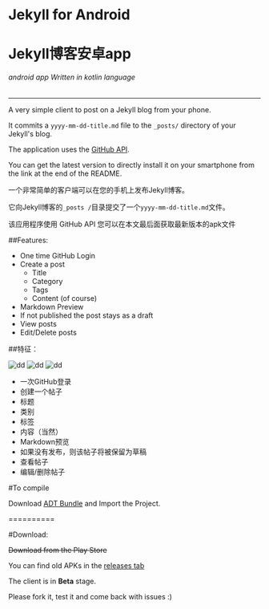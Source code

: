 # Jekyll for Android 


# Jekyll博客安卓app



###### android app Written in kotlin language

--------------
A very simple client to post on a Jekyll blog from your phone.

It commits a `yyyy-mm-dd-title.md` file to the `_posts/` directory of your Jekyll's blog.

The application uses the [GitHub API](https://developer.github.com/).

You can get the latest version to directly 
install it on your smartphone from the link at the end of the README.

一个非常简单的客户端可以在您的手机上发布Jekyll博客。

它向Jekyll博客的`_posts /`目录提交了一个`yyyy-mm-dd-title.md`文件。

该应用程序使用 GitHub API
您可以在本文最后面获取最新版本的apk文件

##Features:


- One time GitHub Login
- Create a post
	- Title
	- Category
	- Tags
	- Content (of course)
- Markdown Preview
- If not published the post stays as a draft
- View posts
- Edit/Delete posts

##特征：

 ![dd](https://github.com/tsangiotis/JekyllForAndroid/blob/master/imagesAndApp/device-2017-06-21-194232.png)
 ![dd](https://github.com/tsangiotis/JekyllForAndroid/blob/master/imagesAndApp/QQ%E6%88%AA%E5%9B%BE20170621195213.png)
 ![dd](https://github.com/tsangiotis/JekyllForAndroid/blob/master/imagesAndApp/device-2017-06-21-194434.png)
* 一次GitHub登录
*  创建一个帖子
*  标题
*  类别
*  标签
* 内容（当然）
* Markdown预览
* 如果没有发布，则该帖子将被保留为草稿
* 查看帖子
* 编辑/删除帖子

#To compile

Download [ADT Bundle](http://developer.android.com/sdk/index.html) and Import the Project.

==========

#Download:

~~Download from the Play Store~~

You can find old APKs in the [releases tab](https://github.com/tsangiotis/JekyllForAndroid/releases)

The client is in __Beta__ stage.

Please fork it, test it and come back with issues :)
